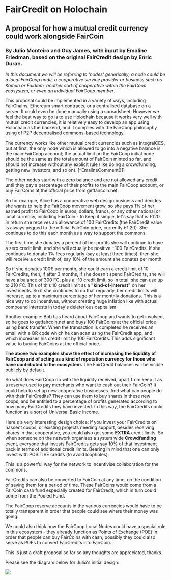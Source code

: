 # FairCredit on Holochain

## A proposal for how a mutual credit currency could work alongside FairCoin

### By Julio Monteiro and Guy James, with input by Emaline Friedman, based on the original FairCredit design by Enric Duran.

*In this document we will be referring to 'nodes' generically; a node could be a local FairCoop node, a cooperative service provider or business such as Komun or Fairkom, another sort of cooperative within the FairCoop ecosystem, or even an individual FairCoop member*.

This proposal could be implemented in a variety of ways, including FairChains, Ethereum smart contracts, or a centralised database on a server. It could even be done manually using a spreadsheet. However we feel the best way to go is to use Holochain because it works very well with mutual credit currencies, it is relatively easy to develop an app using Holochain as the backend, and it complies with the FairCoop philosophy using of P2P decentralised commons-based technology.

The currency works like other mutual credit currencies such as IntegralCES, but at first, the only node which is allowed to go into a negative balance is the main FairCoop account; the actual limit on the FairCoop initial node should be the same as the total amount of FairCoin minted so far, and should not increase without any explicit rule (like doing a crowdfunding, getting new investors, 
and so on). [^EmalineComment01]

The other nodes start with a zero balance and are not allowed any credit until they pay a percentage of their profits to the main FairCoop account, or buy FairCoins at the official price from getfaircoin.net.

So for example, Alice has a cooperative web design business and decides she wants to help the FairCoop movement grow, so she pays 1% of her earned profit to FairCoop in euros, dollars, francs, or any other national or local currency, including FairCoin - to keep it simple, let's say that is €120. In return she receives an allowance of 100 FairCredits (the FairCredit value is always pegged to the official FairCoin price, currently €1.20). She continues to do this each month as a way to support the commons.

The first time she donates a percent of her profits she will continue to have a zero credit limit, and she will actually be positive +100 FairCredits.  If she continues to donate 1% fees regularly (say at least three times), then she will receive a credit limit of, say 10% of the amount she donates per month. 

So if she donates 100€ per month, she could earn a credit limit of 10 FairCredits, then, if after 3 months, if she doesn't spend FairCredits, she will have a balance of 300 FC, plus a -10 credit limit, so in total, she can use up to 310 FC. This of this 10 credit limit as a **"kind-of-interest"** on her investments. So if she continues to do that regularly, her credit limits will increase, up to a maximum percentage of her monthly donations. This is a nice way to do incentives, without creating huge inflation like with actual compound interests in today's deleterious capitalism.

Another example: Bob has heard about FairCoop and wants to get involved, so he goes to getfaircoin.net and buys 100 FairCoins at the official price using bank transfer. When the transaction is completed he receives an email with a QR code which he can scan using the FairCredit app, and which increases his credit limit by 100 FairCredits. This adds significant value to buying FairCoins at the official price.

[^EmalineComment02]: Is this a hard decision NOT to honor faircoins purchased on exchanges? how will you differentiate between faircoins already owned by participating community members versus altcoin holders?

**The above two examples show the effect of increasing the liquidity of FairCoop and of acting as a kind of reputation currency for those who have contributed to the ecosystem.** The FairCredit balances will be visible publicly by default.

[^EmalineComment03]: If you incentivize participation by increasing credit limits, liquidity is only in national currencies rather than actual goods and services in the ecosystem...you may actually end up encouraging a deeper connection with these currencies, rather than keeping business in the coop (also, this doesn't show the effect..the above might be the effect. are there other effects in mind? if so, they should be here.

So what does FairCoop do with the liquidity received, apart from keep it as a reserve used to pay merchants who want to cash out their FairCoin? It could help to set up new cooperative businesses. And what can people do with their FairCredits? They can use them to buy shares in these new coops, and be entitled to a percentage of profits generated according to how many FairCredits they have invested. In this way, the FairCredits could function as a sort of Universal Basic Income.

[^EmalineComment04]: Isn't a cooperative business precisely one owned by workers?

Here's a very interesting design choice: if you invest your FairCredits on nascent coops, or existing projects needing support, besides receiving shares in that cooperative, you could also get some **EXTRA** credit limits. So when someone on the network organises a system wide **Crowdfunding**
event, everyone that invests FairCredits gets say 10% of that investment back in terms of additional credit limits. Bearing in mind that one can only invest with POSITIVE credits (to avoid loopholes).

[^EmalineComment05]: Here as elsewhere i'm a little concerned about the stakes for nascent cooperatives - will they be profitable enough to participate in this structure, in terms of delivery of goods and services to the ecosystem in which credit limits are useful? Profitable enough for investors to see returns? To me, this is a high ask for non-competitve groups.

This is a powerful way for the network to incentivise collaboration for the commons.

FairCredits can also be converted to FairCoin at any time, on the condition of saving them for a period of time. These FairCoins would come from a FairCoin cash fund especially created for FairCredit, which in turn could come from the Pooled Fund.

[^EmalineComment06]: Pooled fund? is this the initial node that also holds the reserves? also, does this mean Fair Coop is trying to buy up all available faircoin from exchanges and non-active holders?

The FairCoop reserve accounts in the various currencies would have to be totally transparent in order that people could see where their money was going.

We could also think how the FairCoop Local Nodes could have a special role in this ecosystem - they already function as Points of Exchange (POE) in order that people can buy FairCoins with cash; possibly they could also serve as POEs to convert FairCredits into FairCoin.

This is just a draft proposal so far so any thoughts are appreciated, thanks.

Please see the diagram below for Julio's initial design:

![](/home/eltopo/EncFS/DropBoxCrypt/FairCoop/FairMutualCredit/julio-faircredit-holochain.jpg)



